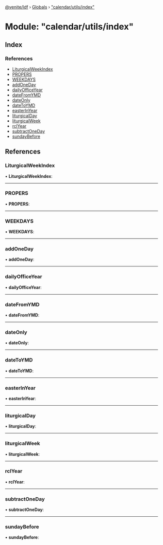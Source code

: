 [@venite/ldf](../README.md) › [Globals](../globals.md) › ["calendar/utils/index"](_calendar_utils_index_.md)

# Module: "calendar/utils/index"

## Index

### References

* [LiturgicalWeekIndex](_calendar_utils_index_.md#liturgicalweekindex)
* [PROPERS](_calendar_utils_index_.md#propers)
* [WEEKDAYS](_calendar_utils_index_.md#weekdays)
* [addOneDay](_calendar_utils_index_.md#addoneday)
* [dailyOfficeYear](_calendar_utils_index_.md#dailyofficeyear)
* [dateFromYMD](_calendar_utils_index_.md#datefromymd)
* [dateOnly](_calendar_utils_index_.md#dateonly)
* [dateToYMD](_calendar_utils_index_.md#datetoymd)
* [easterInYear](_calendar_utils_index_.md#easterinyear)
* [liturgicalDay](_calendar_utils_index_.md#liturgicalday)
* [liturgicalWeek](_calendar_utils_index_.md#liturgicalweek)
* [rclYear](_calendar_utils_index_.md#rclyear)
* [subtractOneDay](_calendar_utils_index_.md#subtractoneday)
* [sundayBefore](_calendar_utils_index_.md#sundaybefore)

## References

###  LiturgicalWeekIndex

• **LiturgicalWeekIndex**:

___

###  PROPERS

• **PROPERS**:

___

###  WEEKDAYS

• **WEEKDAYS**:

___

###  addOneDay

• **addOneDay**:

___

###  dailyOfficeYear

• **dailyOfficeYear**:

___

###  dateFromYMD

• **dateFromYMD**:

___

###  dateOnly

• **dateOnly**:

___

###  dateToYMD

• **dateToYMD**:

___

###  easterInYear

• **easterInYear**:

___

###  liturgicalDay

• **liturgicalDay**:

___

###  liturgicalWeek

• **liturgicalWeek**:

___

###  rclYear

• **rclYear**:

___

###  subtractOneDay

• **subtractOneDay**:

___

###  sundayBefore

• **sundayBefore**:
